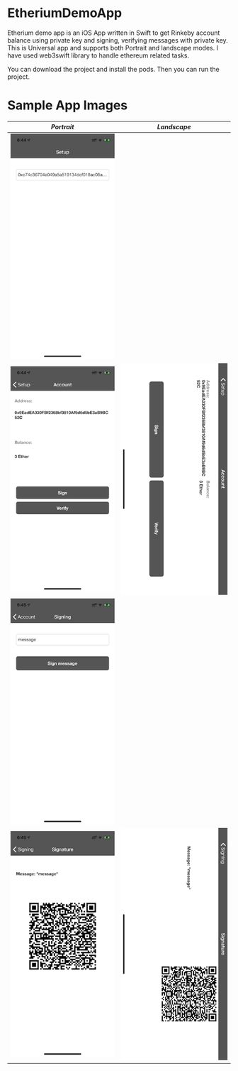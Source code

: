 # EtheriumDemoApp
Etherium demo app is an iOS App written in Swift to get Rinkeby account balance using private key and signing, verifying messages with private key. This is Universal app and supports both Portrait and landscape modes. I have used web3swift library to handle ethereum related tasks.

You can download the project and install the pods. Then you can run the project.

# Sample App Images

| *Portrait*      | *Landscape*     | 
|------------|-------------| 
| ![alt text](https://github.com/rahuldange1989/EtheriumDemoApp/blob/master/images/1.PNG) |  |
| ![alt text](https://github.com/rahuldange1989/EtheriumDemoApp/blob/master/images/2.PNG) | ![alt text](https://github.com/rahuldange1989/EtheriumDemoApp/blob/master/images/3.PNG) |
| ![alt text](https://github.com/rahuldange1989/EtheriumDemoApp/blob/master/images/4.PNG) |  |
| ![alt text](https://github.com/rahuldange1989/EtheriumDemoApp/blob/master/images/5.PNG) | ![alt text](https://github.com/rahuldange1989/EtheriumDemoApp/blob/master/images/6.PNG) |

